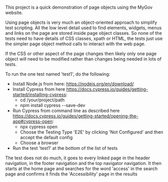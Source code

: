 This project is a quick demonstration of page objects using the MyGov website.  

Using page objects is very much an object-oriented approach to simplify test scripting.  All the low level detail used to find elements, widgets, menus and links on the page are stored inside page object classes. 
So none of the tests need to have details of CSS classes, xpath or HTML, the tests just use the simpler page object method calls to interact with the web page.

If the CSS or other aspect of the page changes then likely only one page object will need to be modified rather than changes being needed in lots of tests.

To run the one test named 'test1', do the following:
* Install Node.js from here: https://nodejs.org/en/download/
* Install Cypress from here https://docs.cypress.io/guides/getting-started/installing-cypress:
   - cd /your/project/path
   - npm install cypress --save-dev
* Run Cypress from command line as described here https://docs.cypress.io/guides/getting-started/opening-the-app#cypress-open:
   - npx cypress open
   - Choose the Testing Type 'E2E' by clicking 'Not Configured' and then accept the default config
   - Choose a browser
* Run the test 'test1' at the bottom of the list of tests


The test does not do much, it goes to every linked page in the header navigation, in the footer navigation and the top navigator navigation.
It then starts at the home page and searches for the word 'access' in the search page and confirms it finds the 'Accessibility' page in the results 
